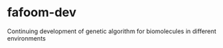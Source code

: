 # fafoom-dev
Continuing development of genetic algorithm for biomolecules in different environments

